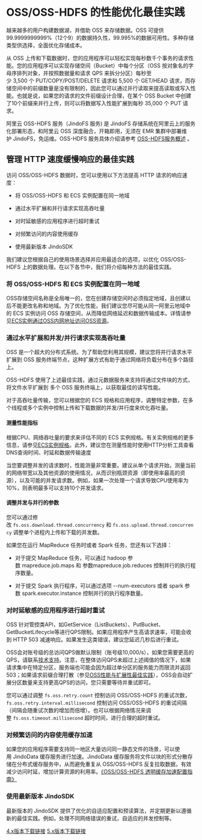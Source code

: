 # OSS/OSS-HDFS 的性能优化最佳实践

越来越多的用户构建数据湖，并借助 OSS 来存储数据。OSS 可提供99.9999999999%（12个9）的数据持久性，99.995%的数据可用性。多种存储类型供选择，全面优化存储成本。

从 OSS 上传和下载数据时，您的应用程序可以轻松实现每秒数千个事务的请求性能。您的应用程序可以实现存储空间（Bucket）中每个分区（OSS 按对象名的字母序排列对象，并按照数据量和请求 QPS 来拆分分区）每秒至少 3,500 个 PUT/COPY/POST/DELETE 请求和 5,500 个 GET/HEAD 请求，而存储空间中的前缀数量是没有限制的，因此您可以通过并行读取来提高读取或写入性能。也就是说，如果您的请求的文件前缀设计合理，在某个 OSS Bucket 中创建了10个前缀来并行上传，则可以将数据写入性能扩展到每秒 35,000 个 PUT 请求。

阿里云 OSS-HDFS 服务（JindoFS 服务) 是 JindoFS 存储系统在阿里云上的服务化部署形态，和阿里云 OSS 深度融合，开箱即用，无须在 EMR 集群中部署维护 JindoFS，免运维。OSS-HDFS 服务具体介绍请参考 [OSS-HDFS服务概述](https://help.aliyun.com/document_detail/405089.htm) 。

## 管理 HTTP 速度缓慢响应的最佳实践

访问 OSS/OSS-HDFS 数据时，您可以使用以下方法提高 HTTP 请求的响应速度：

*   将 OSS/OSS-HDFS 和 ECS 实例配置在同一地域
    
*   通过水平扩展和并行请求实现高吞吐量
    
*   对时延敏感的应用程序进行超时重试
    
*   对频繁访问的内容使用缓存
    
*   使用最新版本 JindoSDK
    

我们建议您根据自己的使用场景选择并应用最适合的选项，以优化 OSS/OSS-HDFS 上的数据处理。在以下各节中，我们将介绍每种方法的最佳实践。

### 将 OSS/OSS-HDFS 和 ECS 实例配置在同一地域

OSS存储空间名称是全局唯一的，您在创建存储空间时必须指定地域，且创建以后不能更改名称和地域。为了优化性能，我们建议您尽可能从同一阿里云地域中的 ECS 实例访问 OSS 存储空间，从而降低网络延迟和数据传输成本。详情请参见[ECS实例通过OSS内网地址访问OSS资源](https://help.aliyun.com/document_detail/39584.htm#concept-39584-zh)。

### 通过水平扩展和并发/并行请求实现高吞吐量

OSS 是一个超大的分布式系统。为了帮助您利用其规模，建议您将并行请求水平扩展到 OSS 服务终端节点，这种扩展方式有助于通过网络将负载分布在多个路径上。

OSS-HDFS 使用了上述最佳实践，通过元数据服务来支持将通过文件块的方式，将文件水平扩展到 多个 OSS 服务终端上，以获取最佳的读写性能。

对于高吞吐量传输，您可以根据您的 ECS 规格和应用程序，调整特定参数，在多个线程或多个实例中控制上传和下载数据的并发/并行度来优化吞吐量。

#### 测量性能指标

根据CPU、网络吞吐量的要求来评估不同的 ECS 实例规格。有关实例规格的更多信息，请参见[ECS实例规格](https://help.aliyun.com/document_detail/25374.htm#section-be7-kzc-o1f)。此外，建议您在测量性能时使用HTTP分析工具查看DNS查询时间、时延和数据传输速度

当您要调整并发的请求数时，性能测量非常重要。建议从单个请求开始，测量当前的网络带宽以及其他资源的使用情况，从而识别瓶颈资源（即使用率最高的资源），以及可能的并发请求数。例如，如果一次处理一个请求导致CPU使用率为10%，则表明最多可以支持10个并发请求。

#### 调整并发与并行的参数

您可以通过修改 `fs.oss.download.thread.concurrency` 和 `fs.oss.upload.thread.concurrency` 调整单个进程内上传和下载的并发数。

如果您在运行 MapReduce 任务时或者 Spark 任务，您还有以下选择：

*   对于提交 MapReduce 任务，可以通过 hadoop 参数 mapreduce.job.maps 和 参数mapreduce.job.reduces 控制并行的执行程序数量。
    
*   对于提交 Spark 执行程序，可以通过选项 --num-executors 或者 spark 参数 spark.executor.instance 控制并行的执行程序数量。
    

### 对时延敏感的应用程序进行超时重试

OSS 针对管控类API，如GetService（ListBuckets）、PutBucket、GetBucketLifecycle等进行QPS限制。如果应用程序产生高请求速率，可能会收到 HTTP 503 减速响应。如果发生这类错误，建议您延迟几秒后进行重试。

OSS会对账号级的总访问QPS做默认限制（账号级10,000/s），如果您需要更高的QPS，请联系[技术支持](https://selfservice.console.aliyun.com/ticket/createIndex)。注意，在整体访问QPS未超过上述阈值的情况下，如果请求集中在特定分区，服务端也可能会因为超过单分区的服务能力而限流并返回503；如果请求前缀合理打散（参见[OSS性能与扩展性最佳实践](https://help.aliyun.com/document_detail/64945.htm#concept-xtt-pln-vdb)），OSS会自动扩展分区数量来支持更高QPS的访问，您只需要等待并重试即可。

您可以通过调整 `fs.oss.retry.count` 控制访问 OSS/OSS-HDFS 的重试次数，`fs.oss.retry.interval.millisecond` 控制访问 OSS/OSS-HDFS 的重试间隔（间隔会随重试次数的增加而倍增）。也可以根据网络情况来调整 `fs.oss.timeout.millisecond` 超时时间，进行合理的超时重试。

### 对频繁访问的内容使用缓存加速

如果您的应用程序需要支持同一地区大量访问同一静态文件的场景，可以使用 JindoData 缓存服务进行加速。JindoData 缓存服务将文件以块的形式分散存储在分布式缓存服务中，从而避免重复从 OSS/OSS-HDFS 反复拉取数据，有效减少访问时延，增加计算资源的利用率。[《OSS/OSS-HDFS 透明缓存加速配置指南》](../../jindodata/jindocache/jindo_cache_oss_hdfs_tutorial.md)

### 使用最新版本 JindoSDK

最新版本的 JindoSDK 提供了优化的自适应配置和预读算法，并定期更新以遵循新的最佳实践。例如，处理不同网络错误的重试，自适应的并发控制等。

[4.x版本下载链接](../../../4.x/jindodata_download.md)
[5.x版本下载链接](../../jindodata/jindodata_download.md)